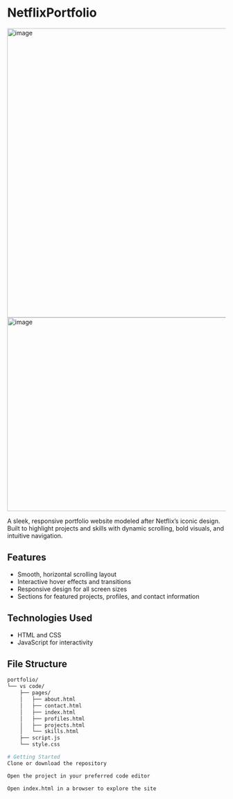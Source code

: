 # NetflixPortfolio
<img width="1224" height="667" alt="image" src="https://github.com/user-attachments/assets/062b011d-35d0-47a5-8023-ccff115bb02b" />
<img width="992" height="447" alt="image" src="https://github.com/user-attachments/assets/05062008-7771-44df-bd22-2b4112cc72cf" />


A sleek, responsive portfolio website modeled after Netflix’s iconic design. Built to highlight projects and skills with dynamic scrolling, bold visuals, and intuitive navigation.

## Features

- Smooth, horizontal scrolling layout
- Interactive hover effects and transitions
- Responsive design for all screen sizes
- Sections for featured projects, profiles, and contact information

## Technologies Used

- HTML and CSS  
- JavaScript for interactivity

## File Structure

```bash
portfolio/
└── vs code/
    ├── pages/
    │   ├── about.html
    │   ├── contact.html
    │   ├── index.html
    │   ├── profiles.html
    │   ├── projects.html
    │   └── skills.html
    ├── script.js
    └── style.css

# Getting Started
Clone or download the repository

Open the project in your preferred code editor

Open index.html in a browser to explore the site
